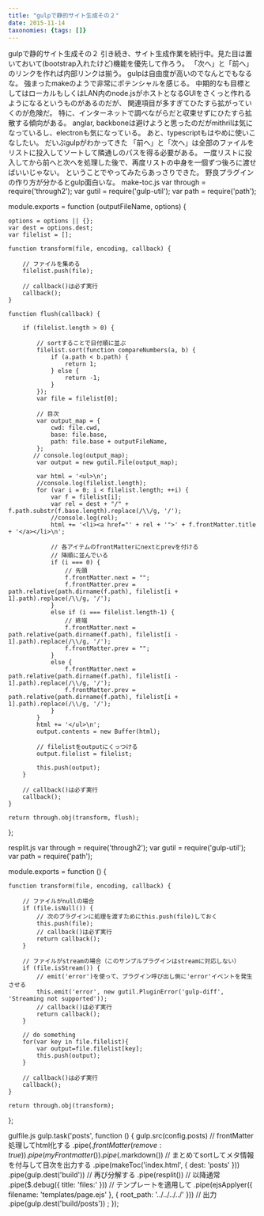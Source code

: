 ```yaml
---
title: "gulpで静的サイト生成その２"
date: 2015-11-14
taxonomies: {tags: []}
---
```


gulpで静的サイト生成その２
引き続き、サイト生成作業を続行中。見た目は置いておいて(bootstrap入れたけど)機能を優先して作ろう。
「次へ」と「前へ」のリンクを作れば内部リンクは揃う。
gulpは自由度が高いのでなんとでもなるな。
強まったmakeのようで非常にポテンシャルを感じる。
中期的なも目標としてはローカルもしくはLAN内のnode.jsがホストとなるGUIをさくっと作れるようになるというものがあるのだが、
関連項目が多すぎてひたすら拡がっていくのが危険だ。
特に、インターネットで調べながらだと収束せずにひたすら拡散する傾向がある。
anglar, backboneは避けようと思ったのだがmithrilは気になっているし、electronも気になっている。
あと、typescriptもはやめに使いこなしたい。
だいぶgulpがわかってきた
「前へ」と「次へ」は全部のファイルをリストに投入してソートして隣通しのパスを得る必要がある。
一度リストに投入してから前へと次へを処理した後で、再度リストの中身を一個ずつ後ろに渡せばいいじゃない。
ということでやってみたらあっさりできた。
野良プラグインの作り方が分かるとgulp面白いな。
make-toc.js
var through = require('through2');
var gutil = require('gulp-util');
var path = require('path');

module.exports = function (outputFileName, options) {

    options = options || {};
    var dest = options.dest;
    var filelist = [];

    function transform(file, encoding, callback) {

        // ファイルを集める
        filelist.push(file);

        // callback()は必ず実行
        callback();
    }

    function flush(callback) {

        if (filelist.length > 0) {

            // sortすることで日付順に並ぶ
            filelist.sort(function compareNumbers(a, b) {
                if (a.path < b.path) {
                    return 1;
                } else {
                    return -1;
                }
            });
            var file = filelist[0];

            // 目次
            var output_map = {
                cwd: file.cwd,
                base: file.base,
                path: file.base + outputFileName,
            };
           // console.log(output_map);
            var output = new gutil.File(output_map);

            var html = '<ul>\n';
            //console.log(filelist.length);
            for (var i = 0; i < filelist.length; ++i) {
                var f = filelist[i];
                var rel = dest + "/" + f.path.substr(f.base.length).replace(/\\/g, '/');
                //console.log(rel);              
                html += '<li><a href="' + rel + '">' + f.frontMatter.title + '</a></li>\n';
                
                // 各アイテムのfrontMatterにnextとprevを付ける
                // 降順に並んでいる
                if (i === 0) {
                    // 先頭
                    f.frontMatter.next = "";
                    f.frontMatter.prev = path.relative(path.dirname(f.path), filelist[i + 1].path).replace(/\\/g, '/');
                }
                else if (i === filelist.length-1) {
                    // 終端
                    f.frontMatter.next = path.relative(path.dirname(f.path), filelist[i - 1].path).replace(/\\/g, '/');
                    f.frontMatter.prev = "";
                }
                else {
                    f.frontMatter.next = path.relative(path.dirname(f.path), filelist[i - 1].path).replace(/\\/g, '/');
                    f.frontMatter.prev = path.relative(path.dirname(f.path), filelist[i + 1].path).replace(/\\/g, '/');
                }
            }
            html += '</ul>\n';
            output.contents = new Buffer(html);

            // filelistをoutputにくっつける
            output.filelist = filelist;

            this.push(output);
        }

        // callback()は必ず実行
        callback();
    }

    return through.obj(transform, flush);
};


resplit.js
var through = require('through2');
var gutil = require('gulp-util');
var path = require('path');

module.exports = function () {

    function transform(file, encoding, callback) {

        // ファイルがnullの場合
        if (file.isNull()) {
            // 次のプラグインに処理を渡すためにthis.push(file)しておく
            this.push(file);
            // callback()は必ず実行
            return callback();
        }

        // ファイルがstreamの場合（このサンプルプラグインはstreamに対応しない）
        if (file.isStream()) {
            // emit('error')を使って、プラグイン呼び出し側に'error'イベントを発生させる
            this.emit('error', new gutil.PluginError('gulp-diff', 'Streaming not supported'));
            // callback()は必ず実行
            return callback();
        }

        // do something
        for(var key in file.filelist){
            var output=file.filelist[key];
            this.push(output);           
        }

        // callback()は必ず実行
        callback();
    }

    return through.obj(transform);
};


gulfile.js
gulp.task('posts', function () {
    gulp.src(config.posts)
    // frontMatter処理してhtml化する
        .pipe($.frontMatter({ remove: true }))
        .pipe(myFrontmatter())
        .pipe($.markdown())
    // まとめてsortしてメタ情報を付与して目次を出力する
        .pipe(makeToc('index.html', { dest: 'posts' }))
        .pipe(gulp.dest('build'))
    // 再び分解する
        .pipe(resplit())
    // 以降通常
        .pipe($.debug({ title: 'files:' }))
    // テンプレートを適用して
        .pipe(ejsApplyer({ filename: 'templates/page.ejs' }, { root_path: '../../../../' }))
    // 出力
        .pipe(gulp.dest('build/posts'))
    ;
});

